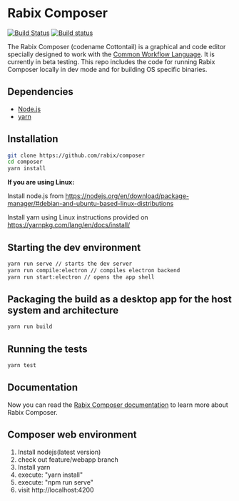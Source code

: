 

# Rabix Composer
[![Build Status](https://travis-ci.org/rabix/composer.svg?branch=master)](https://travis-ci.org/rabix/composer)
[![Build status](https://ci.appveyor.com/api/projects/status/y4ksxv9uah0xmjy9?svg=true)](https://ci.appveyor.com/project/ivanbatic/composer)


The Rabix Composer (codename Cottontail) is a graphical and code editor specially designed to work with the [Common Workflow Language](https://github.com/common-workflow-language/common-workflow-language). It is currently in beta testing. This repo includes the code for running Rabix Composer locally in dev mode and for building OS specific binaries.

## Dependencies

- [Node.js](https://nodejs.org/en/)
- [yarn](https://yarnpkg.com/en/)

## Installation

```bash
git clone https://github.com/rabix/composer
cd composer
yarn install
```

**If you are using Linux:**

Install node.js from https://nodejs.org/en/download/package-manager/#debian-and-ubuntu-based-linux-distributions

Install yarn using Linux instructions provided on https://yarnpkg.com/lang/en/docs/install/

## Starting the dev environment
```bash
yarn run serve // starts the dev server
yarn run compile:electron // compiles electron backend
yarn run start:electron // opens the app shell
```

## Packaging the build as a desktop app for the host system and architecture
```bash
yarn run build
```

## Running the tests
```bash
yarn test
```

## Documentation

Now you can read the [Rabix Composer documentation](https://github.com/rabix/composer/wiki) to learn more about Rabix Composer.



## Composer web environment

1. Install nodejs(latest version)
2. check out feature/webapp branch
3. Install yarn
4. execute: "yarn install"
5. execute: "npm run serve"
6. visit http://localhost:4200 

